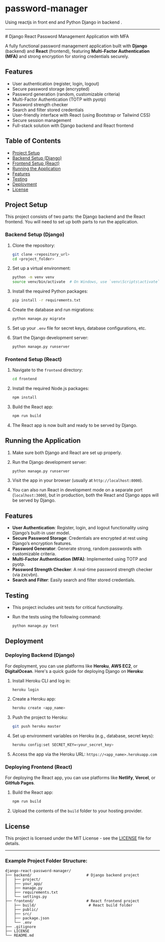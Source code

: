 # password-manager
Using reactjs in front end and  Python Django in backend .

<hr>
# Django React Password Management Application with MFA

A fully functional password management application built with **Django** (backend) and **React** (frontend), featuring **Multi-Factor Authentication (MFA)** and strong encryption for storing credentials securely.

## Features

- User authentication (register, login, logout)
- Secure password storage (encrypted)
- Password generation (random, customizable criteria)
- Multi-Factor Authentication (TOTP with pyotp)
- Password strength checker
- Search and filter stored credentials
- User-friendly interface with React (using Bootstrap or Tailwind CSS)
- Secure session management
- Full-stack solution with Django backend and React frontend

## Table of Contents

- [Project Setup](#project-setup)
- [Backend Setup (Django)](#backend-setup-django)
- [Frontend Setup (React)](#frontend-setup-react)
- [Running the Application](#running-the-application)
- [Features](#features)
- [Testing](#testing)
- [Deployment](#deployment)
- [License](#license)

## Project Setup

This project consists of two parts: the Django backend and the React frontend. You will need to set up both parts to run the application.

### Backend Setup (Django)

1. Clone the repository:

    ```bash
    git clone <repository_url>
    cd <project_folder>
    ```

2. Set up a virtual environment:

    ```bash
    python -m venv venv
    source venv/bin/activate  # On Windows, use `venv\Scripts\activate`
    ```

3. Install the required Python packages:

    ```bash
    pip install -r requirements.txt
    ```

4. Create the database and run migrations:

    ```bash
    python manage.py migrate
    ```

5. Set up your `.env` file for secret keys, database configurations, etc.

6. Start the Django development server:

    ```bash
    python manage.py runserver
    ```

### Frontend Setup (React)

1. Navigate to the `frontend` directory:

    ```bash
    cd frontend
    ```

2. Install the required Node.js packages:

    ```bash
    npm install
    ```

3. Build the React app:

    ```bash
    npm run build
    ```

4. The React app is now built and ready to be served by Django.

## Running the Application

1. Make sure both Django and React are set up properly.

2. Run the Django development server:

    ```bash
    python manage.py runserver
    ```

3. Visit the app in your browser (usually at `http://localhost:8000`).

4. You can also run React in development mode on a separate port (`localhost:3000`), but in production, both the React and Django apps will be served by Django.

## Features

- **User Authentication**: Register, login, and logout functionality using Django’s built-in user model.
- **Secure Password Storage**: Credentials are encrypted at rest using Django’s encryption features.
- **Password Generator**: Generate strong, random passwords with customizable criteria.
- **Multi-Factor Authentication (MFA)**: Implemented using TOTP and pyotp.
- **Password Strength Checker**: A real-time password strength checker (via zxcvbn).
- **Search and Filter**: Easily search and filter stored credentials.

## Testing

- This project includes unit tests for critical functionality.
- Run the tests using the following command:

    ```bash
    python manage.py test
    ```

## Deployment

### Deploying Backend (Django)

For deployment, you can use platforms like **Heroku**, **AWS EC2**, or **DigitalOcean**. Here's a quick guide for deploying Django on **Heroku**:

1. Install Heroku CLI and log in:

    ```bash
    heroku login
    ```

2. Create a Heroku app:

    ```bash
    heroku create <app_name>
    ```

3. Push the project to Heroku:

    ```bash
    git push heroku master
    ```

4. Set up environment variables on Heroku (e.g., database, secret keys):

    ```bash
    heroku config:set SECRET_KEY=<your_secret_key>
    ```

5. Access the app via the Heroku URL: `https://<app_name>.herokuapp.com`

### Deploying Frontend (React)

For deploying the React app, you can use platforms like **Netlify**, **Vercel**, or **GitHub Pages**.

1. Build the React app:

    ```bash
    npm run build
    ```

2. Upload the contents of the `build` folder to your hosting provider.

## License

This project is licensed under the MIT License - see the [LICENSE](LICENSE) file for details.

---

### **Example Project Folder Structure**:

```plaintext
django-react-password-manager/
├── backend/                         # Django backend project
│   ├── project/
│   ├── your_app/
│   ├── manage.py
│   ├── requirements.txt
│   └── settings.py
├── frontend/                        # React frontend project
│   ├── build/                        # React build folder
│   ├── public/
│   ├── src/
│   ├── package.json
│   └── .env
├── .gitignore
├── LICENSE
└── README.md
